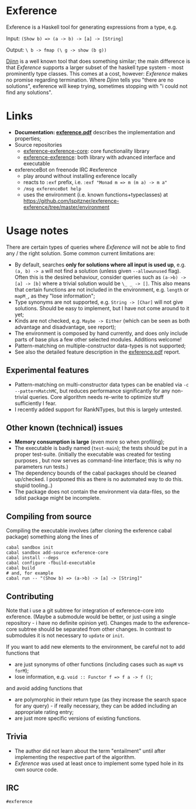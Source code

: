 # Exference

Exference is a Haskell tool for generating expressions from a type, e.g.

Input: `(Show b) => (a -> b) -> [a] -> [String]`

Output: `\ b -> fmap (\ g -> show (b g))`

[Djinn](https://hackage.haskell.org/package/djinn) is a well known tool that
does something similar; the main difference is that *Exference* supports a
larger subset of the haskell type system - most prominently type classes. This
comes at a cost, however: *Exference* makes no promise regarding termination.
Where *Djinn* tells you "there are no solutions", exference will keep trying,
sometimes stopping with "i could not find any solutions".

# Links

- **Documentation: [exference.pdf](https://github.com/lspitzner/exference/raw/master/exference.pdf)** describes the implementation and properties;
- Source repositories
    - [exference-exference\-core](https://github.com/lspitzner/exference-exference-core): core functionality library
    - [exference-exference](https://github.com/lspitzner/exference-exference): both library with advanced interface and executable
- exferenceBot on freenode IRC #exference
    - play around without installing exference locally
    - reacts to `:exf` prefix, i.e. `:exf "Monad m => m (m a) -> m a"`
    - `/msg exferenceBot help`
    - uses the environment (i.e. known functions+typeclasses) at https://github.com/lspitzner/exference-exference/tree/master/environment

# Usage notes

There are certain types of queries where *Exference* will not be able to find
any / the right solution. Some common current limitations are:

- By default, searches **only for solutions where all input is used up**, e.g.
  `(a, b) -> a` will not find a solution (unless given `--allowunused` flag).
  Often this is the desired behaviour, consider queries such as
  `(a->b) -> [a] -> [b]` where a trivial solution would be `\_ _ -> []`.
  This also means that certain functions are not included in the environment,
  e.g. `length` or `mapM_`, as they "lose information";
- Type synonyms are not supported, e.g. `String -> [Char]` will not give
  solutions. Should be easy to implement, but I have not come around to it yet;
- Kinds are not checked, e.g. `Maybe -> Either`
  (which can be seen as both advantage and disadvantage, see report);
- The environment is composed by hand currently, and does only include parts
  of base plus a few other selected modules. Additions welcome!
- Pattern-matching on multiple-constructor data-types is not supported;
- See also the detailed feature description in the [exference.pdf](https://github.com/lspitzner/exference/raw/master/exference.pdf) report.

## Experimental features

- Pattern-matching on multi-constructor data types can be enabled via
  `-c --patternMatchMC`, but reduces performance significantly for any
  non-trivial queries. Core algorithm needs re-write to optimize stuff
  sufficiently I fear.
- I recently added support for RankNTypes, but this is largely untested.

## Other known (technical) issues

- **Memory consumption is large** (even more so when profiling);
- The executable is badly named (`test-main`);
  the tests should be put in a proper test-suite.
  (initially the executable was created for testing purposes
  , but now serves as command-line interface;
  this is why no parameters run tests.)
- The dependency bounds of the cabal packages should be cleaned up/checked.
  I postponed this as there is no automated way to do this. stupid tooling..)
- The package does not contain the environment via data-files, so the sdist
  package might be incomplete.

## Compiling from source

Compiling the executable involves (after cloning the exference cabal package)
something along the lines of

~~~~
cabal sandbox init
cabal sandbox add-source exference-core
cabal install --deps
cabal configure -fbuild-executable
cabal build
# and, for example
cabal run -- "(Show b) => (a->b) -> [a] -> [String]"
~~~~

## Contributing

Note that i use a git subtree for integration of exference-core into exference.
(Maybe a submodule would be better, or just using a single repository -
i have no definite opinion yet). Changes made to the exference-core subtree
should be separated from other changes. In contrast to submodules it is not
necessary to `update` or `init`.

If you want to add new elements to the environment, be careful not to add
functions that
- are just synonyms of other functions (including cases such as `mapM` vs `forM`);
- lose information, e.g. `void :: Functor f => f a -> f ()`;

and avoid adding functions that
- are polymorphic in their return type (as they increase the search space
  for any query) - if really necessary, they can be added including an
  appropriate rating entry;
- are just more specific versions of existing functions.

## Trivia

* The author did not learn about the term "entailment" until after implementing
  the respective part of the algorithm.
* *Exference* was used at least once to implement some typed hole in its own
  source code.

## IRC

`#exference`
